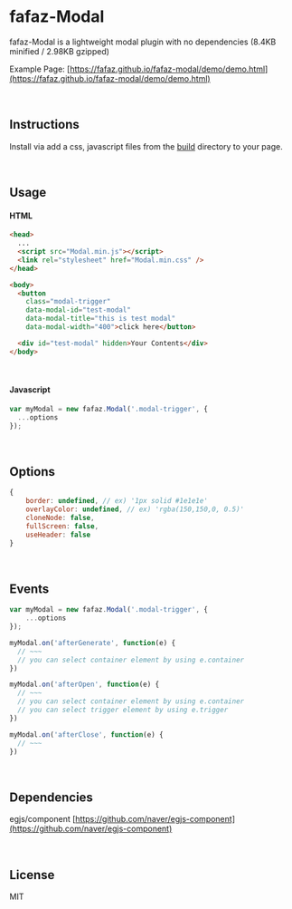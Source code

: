 # fafaz-Modal
fafaz-Modal is a lightweight modal plugin with no dependencies (8.4KB minified / 2.98KB gzipped)

Example Page: [https://fafaz.github.io/fafaz-modal/demo/demo.html](https://fafaz.github.io/fafaz-modal/demo/demo.html)


</br>

## Instructions

Install via add a css, javascript files from the [build](build) directory to your page.


<br/>

## Usage


#### HTML

```html
<head>
  ...
  <script src="Modal.min.js"></script>
  <link rel="stylesheet" href="Modal.min.css" />
</head>

<body>
  <button
    class="modal-trigger"
    data-modal-id="test-modal"
    data-modal-title="this is test modal"
    data-modal-width="400">click here</button>

  <div id="test-modal" hidden>Your Contents</div>
</body>
```


</br>

#### Javascript

```javascript
var myModal = new fafaz.Modal('.modal-trigger', {
  ...options
});
```


<br/>

## Options

```javascript
{
    border: undefined, // ex) '1px solid #1e1e1e'
    overlayColor: undefined, // ex) 'rgba(150,150,0, 0.5)'
    cloneNode: false,
    fullScreen: false,
    useHeader: false
}
```


<br/>

## Events

```javascript
var myModal = new fafaz.Modal('.modal-trigger', {
    ...options
});

myModal.on('afterGenerate', function(e) {
  // ~~~
  // you can select container element by using e.container
})

myModal.on('afterOpen', function(e) {
  // ~~~
  // you can select container element by using e.container
  // you can select trigger element by using e.trigger
})

myModal.on('afterClose', function(e) {
  // ~~~
})
```


<br/>

## Dependencies

egjs/component [https://github.com/naver/egjs-component](https://github.com/naver/egjs-component)



<br/>

## License

MIT
